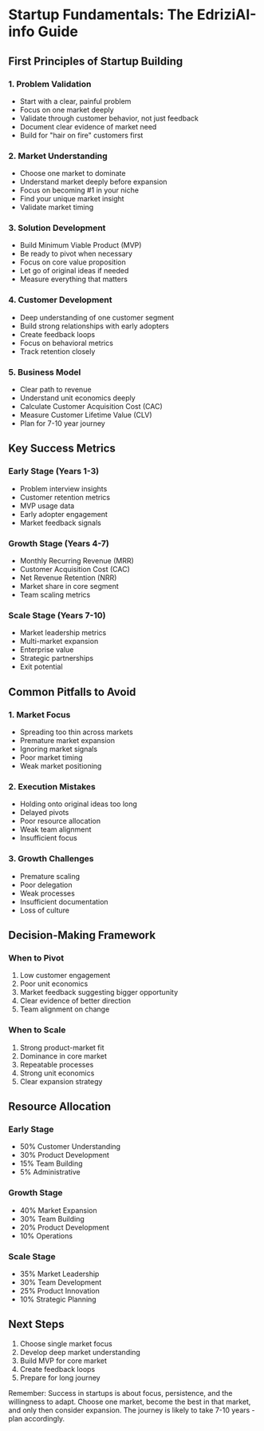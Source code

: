 # Startup Fundamentals: The EdriziAI-info Guide

## First Principles of Startup Building

### 1. Problem Validation
- Start with a clear, painful problem
- Focus on one market deeply
- Validate through customer behavior, not just feedback
- Document clear evidence of market need
- Build for "hair on fire" customers first

### 2. Market Understanding
- Choose one market to dominate
- Understand market deeply before expansion
- Focus on becoming #1 in your niche
- Find your unique market insight
- Validate market timing

### 3. Solution Development
- Build Minimum Viable Product (MVP)
- Be ready to pivot when necessary
- Focus on core value proposition
- Let go of original ideas if needed
- Measure everything that matters

### 4. Customer Development
- Deep understanding of one customer segment
- Build strong relationships with early adopters
- Create feedback loops
- Focus on behavioral metrics
- Track retention closely

### 5. Business Model
- Clear path to revenue
- Understand unit economics deeply
- Calculate Customer Acquisition Cost (CAC)
- Measure Customer Lifetime Value (CLV)
- Plan for 7-10 year journey

## Key Success Metrics

### Early Stage (Years 1-3)
- Problem interview insights
- Customer retention metrics
- MVP usage data
- Early adopter engagement
- Market feedback signals

### Growth Stage (Years 4-7)
- Monthly Recurring Revenue (MRR)
- Customer Acquisition Cost (CAC)
- Net Revenue Retention (NRR)
- Market share in core segment
- Team scaling metrics

### Scale Stage (Years 7-10)
- Market leadership metrics
- Multi-market expansion
- Enterprise value
- Strategic partnerships
- Exit potential

## Common Pitfalls to Avoid

### 1. Market Focus
- Spreading too thin across markets
- Premature market expansion
- Ignoring market signals
- Poor market timing
- Weak market positioning

### 2. Execution Mistakes
- Holding onto original ideas too long
- Delayed pivots
- Poor resource allocation
- Weak team alignment
- Insufficient focus

### 3. Growth Challenges
- Premature scaling
- Poor delegation
- Weak processes
- Insufficient documentation
- Loss of culture

## Decision-Making Framework

### When to Pivot
1. Low customer engagement
2. Poor unit economics
3. Market feedback suggesting bigger opportunity
4. Clear evidence of better direction
5. Team alignment on change

### When to Scale
1. Strong product-market fit
2. Dominance in core market
3. Repeatable processes
4. Strong unit economics
5. Clear expansion strategy

## Resource Allocation

### Early Stage
- 50% Customer Understanding
- 30% Product Development
- 15% Team Building
- 5% Administrative

### Growth Stage
- 40% Market Expansion
- 30% Team Building
- 20% Product Development
- 10% Operations

### Scale Stage
- 35% Market Leadership
- 30% Team Development
- 25% Product Innovation
- 10% Strategic Planning

## Next Steps
1. Choose single market focus
2. Develop deep market understanding
3. Build MVP for core market
4. Create feedback loops
5. Prepare for long journey

Remember: Success in startups is about focus, persistence, and the willingness to adapt. Choose one market, become the best in that market, and only then consider expansion. The journey is likely to take 7-10 years - plan accordingly.
